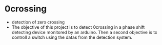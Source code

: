 # 0crossing
- detection of zero crossing
- The objective of this project is to detect 0crossing in a phase shift detecting device monitored by an arduino.
Then a second objective is to controll a switch using the datas from the detection system.
